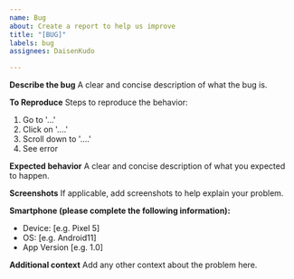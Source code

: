 ```yaml
---
name: Bug
about: Create a report to help us improve
title: "[BUG]"
labels: bug
assignees: DaisenKudo

---
```


<!-- You do not need to describe everything. -->

**Describe the bug**
A clear and concise description of what the bug is.

**To Reproduce**
Steps to reproduce the behavior:
1. Go to '...'
2. Click on '....'
3. Scroll down to '....'
4. See error

**Expected behavior**
A clear and concise description of what you expected to happen.

**Screenshots**
If applicable, add screenshots to help explain your problem.

**Smartphone (please complete the following information):**
 - Device: [e.g. Pixel 5]
 - OS: [e.g. Android11]
 - App Version [e.g. 1.0]

**Additional context**
Add any other context about the problem here.
